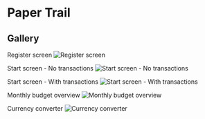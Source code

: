 
# Paper Trail
## Gallery

Register screen
![Register screen](https://i.imgur.com/cZ6m5zp.jpeg)

Start screen - No transactions
![Start screen - No transactions](https://i.imgur.com/Xo2FnH0.jpeg)

Start screen - With transactions
![Start screen - With transactions](https://i.imgur.com/Lgkx5Nm.jpeg)

Monthly budget overview
![Monthly budget overview](https://i.imgur.com/KTmYML3.jpeg)

Currency converter
![Currency converter](https://i.imgur.com/2mBPOFE.jpeg)
